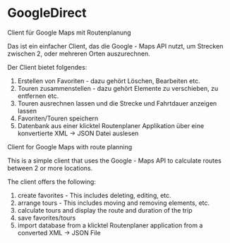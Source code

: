 # GoogleDirect
Client für Google Maps mit Routenplanung

Das ist ein einfacher Client, das die Google - Maps API nutzt, um Strecken zwischen 2, oder mehreren Orten auszurechnen.

Der Client bietet folgendes:

  1. Erstellen von Favoriten
         - dazu gehört Löschen, Bearbeiten etc.
  2. Touren zusammenstellen
         - dazu gehört Elemente zu verschieben, zu entfernen etc.
  3. Touren ausrechnen lassen und die Strecke und Fahrtdauer anzeigen lassen
  4. Favoriten/Touren speichern
  5. Datenbank aus einer klicktel Routenplaner Applikation über eine konvertierte XML -> JSON Datei auslesen
  
  
Client for Google Maps with route planning

This is a simple client that uses the Google - Maps API to calculate routes between 2 or more locations.

The client offers the following:

  1. create favorites
         - This includes deleting, editing, etc.
  2. arrange tours
         - This includes moving and removing elements, etc.
  3. calculate tours and display the route and duration of the trip
  4. save favorites/tours
  5. import database from a klicktel Routenplaner application from a converted XML -> JSON File


  
  

